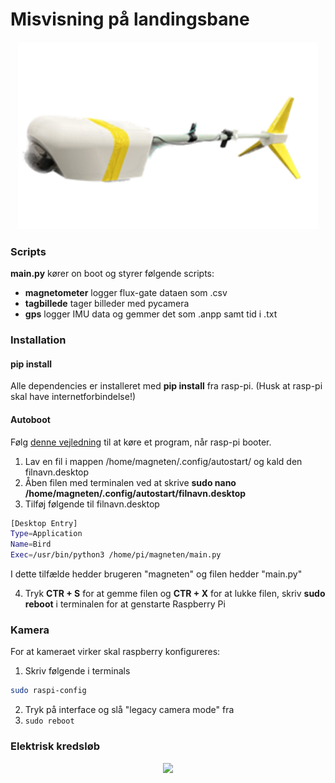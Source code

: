 # Misvisning på landingsbane
<p align="center">
  <img src="assets/bird.png" height=300>
</p>


### Scripts
**main.py** kører on boot og styrer følgende scripts:
- **magnetometer** logger flux-gate dataen som .csv
- **tagbillede** tager billeder med pycamera
- **gps** logger IMU data og gemmer det som .anpp samt tid i .txt

### Installation
#### pip install
Alle dependencies er installeret med **pip install** fra rasp-pi. (Husk at rasp-pi skal have internetforbindelse!)
#### Autoboot
Følg <a href="https://www.makeuseof.com/how-to-run-a-raspberry-pi-program-script-at-startup/#run-gui-programs-on-startup-with-autostart">denne vejledning</a> til at køre et program, når rasp-pi booter.

1. Lav en fil i mappen /home/magneten/.config/autostart/ og kald den filnavn.desktop
2. Åben filen med terminalen ved at skrive **sudo nano /home/magneten/.config/autostart/filnavn.desktop**
3. Tilføj følgende til filnavn.desktop
  ```sh
[Desktop Entry]
Type=Application
Name=Bird
Exec=/usr/bin/python3 /home/pi/magneten/main.py
  ```
I dette tilfælde hedder brugeren "magneten" og filen hedder "main.py"

4. Tryk **CTR + S** for at gemme filen og **CTR + X** for at lukke filen, skriv **sudo reboot** i terminalen for at genstarte Raspberry Pi

####

### Kamera
For at kameraet virker skal raspberry konfigureres:
1. Skriv følgende i terminals
  ```sh
sudo raspi-config
  ```
2. Tryk på interface og slå "legacy camera mode" fra
3.  ```sudo reboot ```
### Elektrisk kredsløb
<p align="center">
  <img src="assets/kredsløb.png" height=500>
</p>
